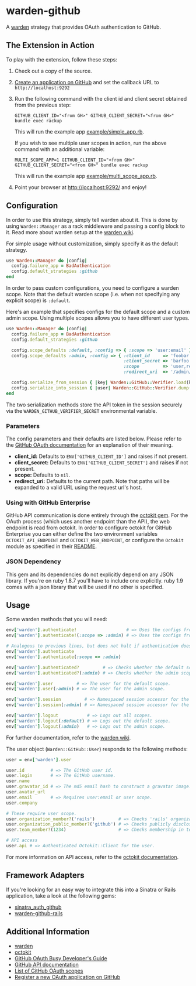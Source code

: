 # warden-github

A [warden](https://github.com/hassox/warden) strategy that provides OAuth authentication to GitHub.

## The Extension in Action

To play with the extension, follow these steps:

1.  Check out a copy of the source.
2.  [Create an application on GitHub](https://github.com/settings/applications/new) and set the callback URL to `http://localhost:9292`
3.  Run the following command with the client id and client secret obtained from the previous step:

        GITHUB_CLIENT_ID="<from GH>" GITHUB_CLIENT_SECRET="<from GH>" bundle exec rackup

    This will run the example app [example/simple_app.rb](example/simple_app.rb).

    If you wish to see multiple user scopes in action, run the above command with an additional variable:

        MULTI_SCOPE_APP=1 GITHUB_CLIENT_ID="<from GH>" GITHUB_CLIENT_SECRET="<from GH>" bundle exec rackup

    This will run the example app [example/multi_scope_app.rb](example/multi_scope_app.rb).

4.  Point your browser at [http://localhost:9292/](http://localhost:9292) and enjoy!

## Configuration

In order to use this strategy, simply tell warden about it.
This is done by using `Warden::Manager` as a rack middleware and passing a config block to it.
Read more about warden setup at the [warden wiki](https://github.com/hassox/warden/wiki/Setup).

For simple usage without customization, simply specify it as the default strategy.

```ruby
use Warden::Manager do |config|
  config.failure_app = BadAuthentication
  config.default_strategies :github
end
```

In order to pass custom configurations, you need to configure a warden scope.
Note that the default warden scope (i.e. when not specifying any explicit scope) is `:default`.

Here's an example that specifies configs for the default scope and a custom admin scope.
Using multiple scopes allows you to have different user types.

```ruby
use Warden::Manager do |config|
  config.failure_app = BadAuthentication
  config.default_strategies :github

  config.scope_defaults :default, :config => { :scope => 'user:email' }
  config.scope_defaults :admin, :config => { :client_id     => 'foobar',
                                             :client_secret => 'barfoo',
                                             :scope         => 'user,repo',
                                             :redirect_uri  => '/admin/oauth/callback' }

  config.serialize_from_session { |key| Warden::GitHub::Verifier.load(key) }
  config.serialize_into_session { |user| Warden::GitHub::Verifier.dump(user) }
end
```

The two serialization methods store the API token in the session securely via the `WARDEN_GITHUB_VERIFIER_SECRET` environmental variable.

### Parameters

The config parameters and their defaults are listed below.
Please refer to the [GitHub OAuth documentation](http://developer.github.com/v3/oauth/) for an explanation of their meaning.

- **client_id:** Defaults to `ENV['GITHUB_CLIENT_ID']` and raises if not present.
- **client_secret:** Defaults to `ENV['GITHUB_CLIENT_SECRET']` and raises if not present.
- **scope:** Defaults to `nil`.
- **redirect_uri:** Defaults to the current path.
  Note that paths will be expanded to a valid URL using the request url's host.

### Using with GitHub Enterprise

GitHub API communication is done entirely through the [octokit gem](https://github.com/pengwynn/octokit).
For the OAuth process (which uses another endpoint than the API), the web endpoint is read from octokit.
In order to configure octokit for GitHub Enterprise you can either define the two environment variables `OCTOKIT_API_ENDPOINT` and `OCTOKIT_WEB_ENDPOINT`, or configure the `Octokit` module as specified in their [README](https://github.com/pengwynn/octokit#using-with-github-enterprise).

### JSON Dependency

This gem and its dependencies do not explicitly depend on any JSON library.
If you're on ruby 1.8.7 you'll have to include one explicitly.
ruby 1.9 comes with a json library that will be used if no other is specified.

## Usage

Some warden methods that you will need:

```ruby
env['warden'].authenticate!                   # => Uses the configs from the default scope.
env['warden'].authenticate!(:scope => :admin) # => Uses the configs from the admin scope.

# Analogous to previous lines, but does not halt if authentication does not succeed.
env['warden'].authenticate
env['warden'].authenticate(:scope => :admin)

env['warden'].authenticated?         # => Checks whether the default scope is logged in.
env['warden'].authenticated?(:admin) # => Checks whether the admin scope is logged in.

env['warden'].user         # => The user for the default scope.
env['warden'].user(:admin) # => The user for the admin scope.

env['warden'].session         # => Namespaced session accessor for the default scope.
env['warden'].session(:admin) # => Namespaced session accessor for the admin scope.

env['warden'].logout           # => Logs out all scopes.
env['warden'].logout(:default) # => Logs out the default scope.
env['warden'].logout(:admin)   # => Logs out the admin scope.
```

For further documentation, refer to the [warden wiki](https://github.com/hassox/warden/wiki).

The user object (`Warden::GitHub::User`) responds to the following methods:

```ruby
user = env['warden'].user

user.id          # => The GitHub user id.
user.login       # => The GitHub username.
user.name
user.gravatar_id # => The md5 email hash to construct a gravatar image.
user.avatar_url
user.email       # => Requires user:email or user scope.
user.company

# These require user scope.
user.organization_member?('rails')         # => Checks 'rails' organization membership.
user.organization_public_member?('github') # => Checks publicly disclosed 'github' organization membership.
user.team_member?(1234)                    # => Checks membership in team with id 1234.

# API access
user.api # => Authenticated Octokit::Client for the user.
```

For more information on API access, refer to the [octokit documentation](http://rdoc.info/gems/octokit).

## Framework Adapters

If you're looking for an easy way to integrate this into a Sinatra or Rails application, take a look at the following gems:

- [sinatra_auth_github](https://github.com/atmos/sinatra_auth_github)
- [warden-github-rails](https://github.com/fphilipe/warden-github-rails)

## Additional Information

- [warden](https://github.com/hassox/warden)
- [octokit](https://github.com/pengwynn/octokit)
- [GitHub OAuth Busy Developer's Guide](https://gist.github.com/technoweenie/419219)
- [GitHub API documentation](http://developer.github.com)
- [List of GitHub OAuth scopes](http://developer.github.com/v3/oauth/#scopes)
- [Register a new OAuth application on GitHub](https://github.com/settings/applications/new)

